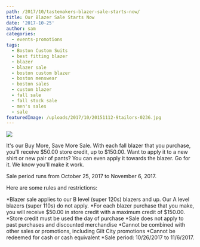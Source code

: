 ```yaml
---
path: /2017/10/tastemakers-blazer-sale-starts-now/
title: Our Blazer Sale Starts Now
date: '2017-10-25'
author: sam
categories:
  - events-promotions
tags:
  - Boston Custom Suits
  - best fitting blazer
  - blazer
  - blazer sale
  - boston custom blazer
  - boston menswear
  - boston sales
  - custom blazer
  - fall sale
  - fall stock sale
  - men's sales
  - sale
featuredImage: /uploads/2017/10/20151112-9tailors-0236.jpg
---
```

![](http://res.cloudinary.com/l9tl/image/upload/v1508945650/fall_blazer_2017oct_b0y90v.jpg)

It's our Buy More, Save More Sale. With each fall blazer that you purchase, you'll receive $50.00 store credit, up to $150.00. Want to apply it to a new shirt or new pair of pants? You can even apply it towards the blazer. Go for it. We know you'll make it work.

Sale period runs from October 25, 2017 to November 6, 2017.

Here are some rules and restrictions:

*Blazer sale applies to our B level (super 120s) blazers and up. Our A level blazers (super 110s) do not apply.
*For each blazer purchase that you make, you will receive $50.00 in store credit with a maximum credit of $150.00.
*Store credit must be used the day of purchase
*Sale does not apply to past purchases and discounted merchandise
*Cannot be combined with other sales or promotions, including Gilt City promotions
*Cannot be redeemed for cash or cash equivalent
*Sale period: 10/26/2017 to 11/6/2017.